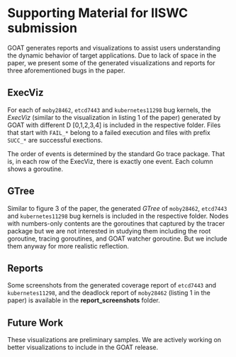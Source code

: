 # Supporting Material for IISWC submission
GOAT generates reports and visualizations to assist users understanding the dynamic behavior of target applications. Due to lack of space in the paper, we present some of the generated visualizations and reports for three aforementioned bugs in the paper.
## ExecViz
For each of `moby28462`, `etcd7443` and `kubernetes11298` bug kernels, the *ExecViz* (similar to the visualization in listing 1 of the paper) generated by GOAT with different D [0,1,2,3,4] is included in the respective folder. Files that start with `FAIL_*` belong to a failed execution and files with prefix `SUCC_*` are successful exections.

The order of events is determined by the standard Go trace package. That is, in each row of the ExecViz, there is exactly one event. Each column shows a goroutine.

## GTree
Similar to figure 3 of the paper, the generated *GTree* of `moby28462`, `etcd7443` and `kubernetes11298` bug kernels is included in the respective folder.
Nodes with numbers-only contents are the goroutines that captured by the tracer package but we are not interested in studying them including the root goroutine, tracing goroutines, and GOAT watcher goroutine. But we include them anyway for more realistic reflection.

## Reports
Some screenshots from the generated coverage report of `etcd7443` and `kubernetes11298`, and the deadlock report of `moby28462` (listing 1 in the paper) is available in the **report_screenshots** folder.

## Future Work
These visualizations are preliminary samples. We are actively working on better visualizations to include in the GOAT release.

